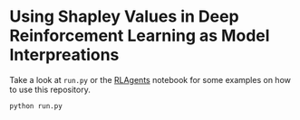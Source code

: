 # Using Shapley Values in Deep Reinforcement Learning as Model Interpreations



Take a look at `run.py` or the [RLAgents](./notebooks/RLAgents.ipynb) notebook for some examples on how to use this repository. 

```
python run.py
```
